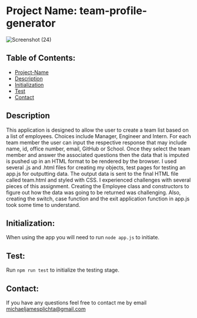 # Project Name: team-profile-generator

![Screenshot (24)](https://user-images.githubusercontent.com/58678985/75809767-86453d80-5d46-11ea-961e-428396f79e1b.png)

## Table of Contents:

- [Project-Name](#Project-Name)
- [Description](#Description)
- [Initialization](#Initialization)
- [Test](#Test)
- [Contact](#Contact)

## Description
This application is designed to allow the user to create a team list based on a list of employees. Choices include Manager, Engineer and Intern.  For each team member the user can input the respective response that may include name, id, office number, email, GitHub or School. Once they select the team member and answer the associated questions then the data that is imputed is pushed up in an HTML format to be rendered by the browser. I used several .js and .html files for creating my objects, test pages for testing an app.js for outputting data. The output data is sent to the final HTML file called team.html and styled with CSS. 
I experienced challenges with several pieces of this assignment. Creating the Employee class and constructors to figure out how the data was going to be returned was challenging. Also, creating the switch, case function and the exit application function in app.js took some time to understand.

## Initialization:
When using the app you will need to run `node app.js` to initiate.

## Test:
Run `npm run test` to initialize the testing stage. 

## Contact:
If you have any questions feel free to contact me by email [michaeljamesplichta@gmail.com](michaeljamesplichta@gmail.com)
